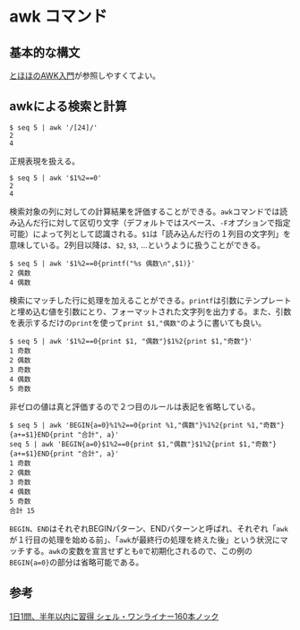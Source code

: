 # awk コマンド

## 基本的な構文

[とほほのAWK入門](https://www.tohoho-web.com/ex/awk.html)が参照しやすくてよい。

## awkによる検索と計算

```console
$ seq 5 | awk '/[24]/'
2
4
```

正規表現を扱える。

```console
$ seq 5 | awk '$1%2==0'
2
4
```

検索対象の列に対しての計算結果を評価することができる。`awk`コマンドでは読み込んだ行に対して区切り文字（デフォルトではスペース、`-F`オプションで指定可能）によって列として認識される。`$1`は「読み込んだ行の１列目の文字列」を意味している。2列目以降は、`$2`, `$3`, ...というように扱うことができる。

```console
$ seq 5 | awk '$1%2==0{printf("%s 偶数\n",$1)}'
2 偶数
4 偶数
```

検索にマッチした行に処理を加えることができる。`printf`は引数にテンプレートと埋め込む値を引数にとり、フォーマットされた文字列を出力する。また、引数を表示するだけの`print`を使って`print $1,"偶数"`のように書いても良い。

```console
$ seq 5 | awk '$1%2==0{print $1, "偶数"}$1%2{print $1,"奇数"}'
1 奇数
2 偶数
3 奇数
4 偶数
5 奇数
```

非ゼロの値は真と評価するので２つ目のルールは表記を省略している。

```console
$ seq 5 | awk 'BEGIN{a=0}%1%2==0{print %1,"偶数"}%1%2{print %1,"奇数"}{a+=$1}END{print "合計", a}'
seq 5 | awk 'BEGIN{a=0}$1%2==0{print $1,"偶数"}$1%2{print $1,"奇数"}{a+=$1}END{print "合計", a}'
1 奇数
2 偶数
3 奇数
4 偶数
5 奇数
合計 15
```

`BEGIN`、`END`はそれぞれBEGINパターン、ENDパターンと呼ばれ、それぞれ「`awk`が１行目の処理を始める前」、「`awk`が最終行の処理を終えた後」という状況にマッチする。`awk`の変数を宣言せずとも`0`で初期化されるので、この例の`BEGIN{a=0}`の部分は省略可能である。

## 参考

[1日1問、半年以内に習得 シェル・ワンライナー160本ノック](https://gihyo.jp/book/2021/978-4-297-12267-6)
